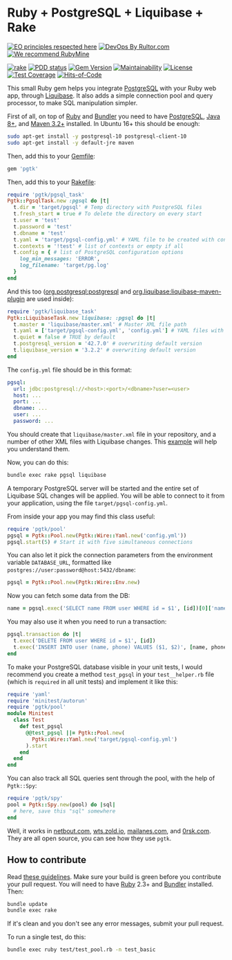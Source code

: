 # Ruby + PostgreSQL + Liquibase + Rake

[![EO principles respected here](https://www.elegantobjects.org/badge.svg)](https://www.elegantobjects.org)
[![DevOps By Rultor.com](https://www.rultor.com/b/yegor256/pgtk)](https://www.rultor.com/p/yegor256/pgtk)
[![We recommend RubyMine](https://www.elegantobjects.org/rubymine.svg)](https://www.jetbrains.com/ruby/)

[![rake](https://github.com/yegor256/pgtk/actions/workflows/rake.yml/badge.svg)](https://github.com/yegor256/pgtk/actions/workflows/rake.yml)
[![PDD status](https://www.0pdd.com/svg?name=yegor256/pgtk)](https://www.0pdd.com/p?name=yegor256/pgtk)
[![Gem Version](https://badge.fury.io/rb/pgtk.svg)](https://badge.fury.io/rb/pgtk)
[![Maintainability](https://api.codeclimate.com/v1/badges/3a5bebac001e5288b00d/maintainability)](https://codeclimate.com/github/yegor256/pgtk/maintainability)
[![License](https://img.shields.io/badge/license-MIT-green.svg)](https://github.com/yegor256/pgtk/blob/master/LICENSE.txt)
[![Test Coverage](https://img.shields.io/codecov/c/github/yegor256/pgtk.svg)](https://codecov.io/github/yegor256/pgtk?branch=master)
[![Hits-of-Code](https://hitsofcode.com/github/yegor256/pgtk)](https://hitsofcode.com/view/github/yegor256/pgtk)

This small Ruby gem helps you integrate
[PostgreSQL](https://www.postgresql.org/) with your Ruby
web app, through [Liquibase](https://www.liquibase.org/).
It also adds a simple connection pool
and query processor, to make SQL manipulation simpler.

First of all, on top of
[Ruby](https://www.ruby-lang.org/en/) and
[Bundler](https://bundler.io/)
you need to have
[PostgreSQL](https://www.postgresql.org/),
[Java 8+](https://java.com/en/download/), and
[Maven 3.2+](https://maven.apache.org/) installed.
In Ubuntu 16+ this should be enough:

```bash
sudo apt-get install -y postgresql-10 postgresql-client-10
sudo apt-get install -y default-jre maven
```

Then, add this to your [Gemfile](https://bundler.io/gemfile.html):

```ruby
gem 'pgtk'
```

Then, add this to your
[Rakefile](https://github.com/ruby/rake/blob/master/doc/rakefile.rdoc):

```ruby
require 'pgtk/pgsql_task'
Pgtk::PgsqlTask.new :pgsql do |t|
  t.dir = 'target/pgsql' # Temp directory with PostgreSQL files
  t.fresh_start = true # To delete the directory on every start
  t.user = 'test'
  t.password = 'test'
  t.dbname = 'test'
  t.yaml = 'target/pgsql-config.yml' # YAML file to be created with connection details
  t.contexts = '!test' # list of contexts or empty if all
  t.config = { # list of PostgreSQL configuration options
    log_min_messages: 'ERROR',
    log_filename: 'target/pg.log'
  }
end
```

And this too
([org.postgresql:postgresql][plugin-1]
and [org.liquibase:liquibase-maven-plugin][plugin-2]
are used inside):

```ruby
require 'pgtk/liquibase_task'
Pgtk::LiquibaseTask.new liquibase: :pgsql do |t|
  t.master = 'liquibase/master.xml' # Master XML file path
  t.yaml = ['target/pgsql-config.yml', 'config.yml'] # YAML files with connection details
  t.quiet = false # TRUE by default
  t.postgresql_version = '42.7.0' # overwriting default version
  t.liquibase_version = '3.2.2' # overwriting default version
end
```

The `config.yml` file should be in this format:

```yaml
pgsql:
  url: jdbc:postgresql://<host>:<port>/<dbname>?user=<user>
  host: ...
  port: ...
  dbname: ...
  user: ...
  password: ...
```

You should create that `liquibase/master.xml` file in your repository,
and a number of other XML files with Liquibase changes. This
[example](https://github.com/zold-io/wts.zold.io/tree/master/liquibase)
will help you understand them.

Now, you can do this:

```bash
bundle exec rake pgsql liquibase
```

A temporary PostgreSQL server will be started and the entire set of
Liquibase SQL changes will be applied. You will be able to connect
to it from your application, using the file `target/pgsql-config.yml`.

From inside your app you may find this class useful:

```ruby
require 'pgtk/pool'
pgsql = Pgtk::Pool.new(Pgtk::Wire::Yaml.new('config.yml'))
pgsql.start(5) # Start it with five simultaneous connections
```

You can also let it pick the connection parameters from the environment
variable `DATABASE_URL`, formatted like
`postgres://user:password@host:5432/dbname`:

```ruby
pgsql = Pgtk::Pool.new(Pgtk::Wire::Env.new)
```

Now you can fetch some data from the DB:

```ruby
name = pgsql.exec('SELECT name FROM user WHERE id = $1', [id])[0]['name']
```

You may also use it when you need to run a transaction:

```ruby
pgsql.transaction do |t|
  t.exec('DELETE FROM user WHERE id = $1', [id])
  t.exec('INSERT INTO user (name, phone) VALUES ($1, $2)', [name, phone])
end
```

To make your PostgreSQL database visible in your unit tests, I would
recommend you create a method `test_pgsql` in your `test__helper.rb` file
(which is `required` in all unit tests) and implement it like this:

```ruby
require 'yaml'
require 'minitest/autorun'
require 'pgtk/pool'
module Minitest
  class Test
    def test_pgsql
      @@test_pgsql ||= Pgtk::Pool.new(
        Pgtk::Wire::Yaml.new('target/pgsql-config.yml')
      ).start
    end
  end
end
```

You can also track all SQL queries sent through the pool, with the help of `Pgtk::Spy`:

```ruby
require 'pgtk/spy'
pool = Pgtk::Spy.new(pool) do |sql|
  # here, save this "sql" somewhere
end
```

Well, it works in
[netbout.com](https://github.com/yegor256/netbout),
[wts.zold.io](https://github.com/zold-io/wts.zold.io),
[mailanes.com](https://github.com/yegor256/mailanes), and
[0rsk.com](https://github.com/yegor256/0rsk).
They are all open source, you can see how they use `pgtk`.

## How to contribute

Read
[these guidelines](https://www.yegor256.com/2014/04/15/github-guidelines.html).
Make sure your build is green before you contribute
your pull request. You will need to have
[Ruby](https://www.ruby-lang.org/en/) 2.3+ and
[Bundler](https://bundler.io/) installed. Then:

```bash
bundle update
bundle exec rake
```

If it's clean and you don't see any error messages, submit your pull request.

To run a single test, do this:

```bash
bundle exec ruby test/test_pool.rb -n test_basic
```

[plugin-1]: https://mvnrepository.com/artifact/org.postgresql/postgresql
[plugin-2]: https://mvnrepository.com/artifact/org.liquibase/liquibase-maven-plugin
